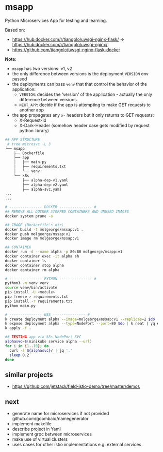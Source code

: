 # msapp

Python Microservices App for testing and learning.

Based on:
* https://hub.docker.com/r/tiangolo/uwsgi-nginx-flask/ -> https://hub.docker.com/r/tiangolo/uwsgi-nginx/
* https://github.com/tiangolo/uwsgi-nginx-flask-docker

**Note:**
* `msapp` has two versions: v1, v2
* the only difference between versions is the deployment `VERSION` env passed
* the deployments can pass `venv` that that control the behavior of the application:
  - `VERSION`: decides the 'version' of the application - actually the only difference between versions
  - `NEXT_APP`: decide if the app is attempting to make GET requests to another app
* the app propagates any `x-` headers but it only returns to GET requests:
  - X-Request-Id
  - X-Dark-Header (somehow header case gets modified by request python library)

```sh
## APP STRUCTURE
 # tree microsvc -L 3
└── msapp
    ├── Dockerfile
    ├── app
    │   ├── main.py
    │   ├── requirements.txt
    │   └── venv
    └── k8s
        ├── alpha-dep-v1.yaml
        ├── alpha-dep-v2.yaml
        ├── alpha-svc.yaml
...
...

# --------------- DOCKER --------------- #
## REMOVE ALL DOCKER STOPPED CONTAINERS AND UNUSED IMAGES
docker system prune -a

## IMAGE (Dockerfile's dir)
docker build -t molgeorge/mssap:v1 .
docker push molgeorge/mssap:v1
docker image rm molgeorge/mssap:v1

## CONTAINER
docker run -d --name alpha -p 80:80 molgeorge/msapp:v1
docker container exec -it alpha sh
docker container ls
docker container stop alpha
docker container rm alpha

# --------------- PYTHON --------------- #
python3 -m venv venv
source venv/bin/activate
pip install -U <module>
pip freeze > requirements.txt
pip install -r requirements.txt
python main.py

# --------------- K8S --------------- #
k create deployment alpha --image=molgeorge/mssap:v1 --replicas=2 $do | k neat | yq eval . - > dep.yaml
k expose deployment alpha --type=NodePort --port=80 $do | k neat | yq eval . - > svc.yaml
k apply -f .

## TESTING app via k8s NodePort SVC
alphasvc=$(minikube service alpha --url)
for i in {1..10}; do
  curl -s ${alphasvc}/ | jq '.'
  sleep 0.2
done
```

## similar projects
* https://github.com/jetstack/field-istio-demo/tree/master/demos

## next
* generate name for microservices if not provided github.com/goombaio/namegenerator
* implement makefile
* describe project in Yaml
* implement grpc between microservices
* make use of virtual clusters
* uses cases for other istio implementations e.g. external services
